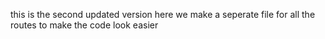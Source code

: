 this is the second updated version
here we make a seperate file for all the routes to make the code look easier
